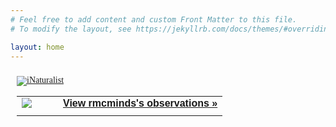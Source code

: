 ```yaml
---
# Feel free to add content and custom Front Matter to this file.
# To modify the layout, see https://jekyllrb.com/docs/themes/#overriding-theme-defaults

layout: home
---
```


<div id="inat">
  <style type="text/css" media="screen">
    .inat-widget { font-family: Georgia, serif; padding: 10px; line-height: 1;}
    .inat-widget-header {margin-bottom: 10px;}
    .inat-widget td {vertical-align: top; padding-bottom: 10px;}
    .inat-label { color: #888; }
    .inat-meta { font-size: smaller; margin-top: 3px; line-height: 1.2;}
    .inat-observation-body, .inat-user-body { padding-left: 10px; }
    .inat-observation-image {text-align: center;}
    .inat-observation-image, .inat-user-image { width: 48px; display: inline-block; }
    .inat-observation-image img, .inat-user-image img { max-width: 48px; }
    .inat-observation-image img { vertical-align: middle; }
    .inat-widget-small .inat-observation-image { display:block; float: left; margin: 0 3px 3px 0; height:48px;}
    .inat-label, .inat-value, .inat-user { font-family: "Trebuchet MS", Arial, sans-serif; }
    .inat-user-body {vertical-align: middle;}
    .inat-widget td.inat-user-body {vertical-align: middle;}
    .inat-widget .inat-footer td.inat-value {vertical-align: middle; padding-left: 10px;}
  </style>
  <div class="inat-widget">
      <div class="inat-widget-header">
        <a href="https://www.inaturalist.org"><img alt="iNaturalist" src="https://www.inaturalist.org/assets/logo-small.png" /></a>  
      </div>
    <script type="text/javascript" charset="utf-8" src="https://www.inaturalist.org/observations/rmcminds.widget?layout=large&amp;limit=100&amp;order=desc&amp;order_by=created_at"></script>
    <table class="inat-footer">
      <tr class="inat-user">
          <td class="inat-user-image">
            <a border="0" href="https://www.inaturalist.org/observations/rmcminds"><img class="usericon" src="https://static.inaturalist.org/attachments/users/icons/285603/thumb.jpg?1475531256" /></a>
          </td>
        <td class="inat-value">
          <strong>
              <a href="https://www.inaturalist.org/observations/rmcminds">View rmcminds's observations &raquo;</a>
          </strong>
        </td>
      </tr>
    </table>
  </div>
</div>
